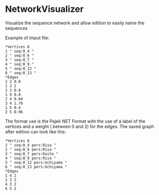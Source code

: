 # NetworkVisualizer
Visualize the sequence network and allow edition to easily name the sequences

Example of imput file:

```
*Vertices 6
1 " seq:0_4 "
2 " seq:0_6 "
3 " seq:0_7 "
4 " seq:0_9 "
5 " seq:0_12 "
6 " seq:0_13 "
*Edges
1 2 0.8
1 3 2
2 3 0.8
1 4 0.8
2 4 0.64
3 4 1.76
1 5 0.4
2 5 0.96
```

The format use is the Pajek NET Format with the use of a label of the vertices and a weight ( between 0 and 2) for the edges. The saved graph after edition can look like this:

```
*Vertices 6
1 " seq:0_4 pers:Risa "
2 " seq:0_6 pers:Risa "
3 " seq:0_7 pers:Kaito "
4 " seq:0_9 pers:Risa "
5 " seq:0_12 pers:Uchiyama "
6 " seq:0_13 pers:Uchiyama "
*Edges
1 4 2
1 3 2
4 3 2
6 5 2
```
